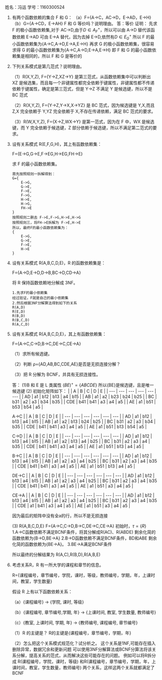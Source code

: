 姓名：冯运
学号：1160300524

1. 有两个函数依赖的集合 F 和 G：
   （a）F={A→C，AC→D，E→AD，E→H}
   （b）G={A→CD，E→AH}
   F 和 G 等价吗？说明理由。
   答：等价
   证明：
   先求 F 的极小函数依赖集,对于 AC->D,由于$D\in A_F^+$，所以可以由 A->D 替代该函数依赖
   E->AD 可由 E->A 替代，因为去掉 E->D,依然有$D\in E_G^+$
   所以 F 的最小函数依赖集为{A->C,A->D,E->A,E->H}
   再求 G 的极小函数依赖集，很容易求得 G 的最小函数依赖集为{A->C,A->D,E->A,E->H}
   即 F 和 G 的最小函数依赖集是相同的，所以 F 和 G 是等价的

2) 下列关系模式是第几范式？说明理由。

    （1）R(X,Y,Z), F={Y→Z,XZ→Y}
    是第三范式，从函数依赖集中可以判断出 XZ 是候选集，而且每一个非键属性都完全依赖于键属性，非键属性都不传递依赖于键属性，确定是第三范式，但是 Y->Z 不满足 Y 是候选键，所以不是 BC 范式

    （2）R(X,Y,Z), F={Y→Z,Y→X,X→YZ}
    是 BC 范式，因为候选键是 Y,X,而且 Z,X 完全依赖于 Y,YZ 完全依赖于 X,不存在传递依赖，满足 BC 范式的要求。

    （3）R(W,X,Y,Z), F={X→Z,WX→Y}
    是第一范式，因为在 F 中，WX 是候选键，而 Y 完全依赖于候选键，Z 部分依赖于候选键，所以不满足第二范式的要求。

3) 设有关系模式 R(E,F,G,H)，其上有函数依赖集：

    F={E→G,G→E,F→EG,H→EG,FH→E}

    求 F 的最小函数依赖集。

    ```
    首先按照规则一拆解得到：
    G={
        E->G,
        G->E,
        F->E,
        F->G,
        H->E,
        H->G,
        FH->E
    }
    按照规则二删去 F->E,F->G,H->E,H->G
    按照规则三，将FH->E拆解为 F->E,H->E
    所以，最终F的最小函数依赖集为：
    {
        E->G,
        G->E,
        F->E,
        H->E
    }
    ```

4) 设有关系模式 R(A,B,C,D,E)，R 的函数依赖集是：

    F={A→D,E→D,D→B,BC→D,CD→A}

    将 R 保持函数依赖地分解成 3NF。

    ```
    1.先求F的最小依赖集
    经过验证，F就是自己的最小依赖集
    2.然后根据3NF分解算法得到如下的关系
    R(A,D)
    R(E,D)
    R(B,D)
    R(B,C,D)
    R(A,C,D)
    ```

5.  设有关系模式 R{A,B,C,D,E}，其上有函数依赖集：

    F={A→C,C→D,B→C,DE→C,CE→A}

    （1）求所有候选键。

    （2）判断 ρ={AD,AB,BC,CDE,AE}是否是无损连接分解？

    （3）把 R 分解为 BCNF，并具有无损连接性。

    答：
    (1)B 和 E 是 L 类属性
    $(BE)^+=\{ ABCDE \}$
    所以{BE}是候选键，且是唯一候选键
    (2)
    初始化矩阵如下：
    |     | A   | B   | C   | D   | E   |
    | --- | --- | --- | --- | --- | --- |
    | AD  | a1  | b12 | b13 | a4  | b15 |
    | AB  | a1  | a2  | b23 | b24 | b25 |
    | BC  | b31 | a2  | a3  | b34 | b35 |
    | CDE | b41 | b41 | a3  | a4  | a5  |
    | AE  | a1  | b51 | b53 | b54 | a5  |

    A->C
    |     | A   | B   | C   | D   | E   |
    | --- | --- | --- | --- | --- | --- |
    | AD  | a1  | b12 | b13 | a4  | b15 |
    | AB  | a1  | a2  | b13 | b24 | b25 |
    | BC  | b31 | a2  | a3  | b34 | b35 |
    | CDE | b41 | b41 | a3  | a4  | a5  |
    | AE  | a1  | b51 | b13 | b54 | a5  |

    C->D
    |     | A   | B   | C   | D   | E   |
    | --- | --- | --- | --- | --- | --- |
    | AD  | a1  | b12 | b13 | a4  | b15 |
    | AB  | a1  | a2  | b13 | a4  | b25 |
    | BC  | b31 | a2  | a3  | a4  | b35 |
    | CDE | b41 | b41 | a3  | a4  | a5  |
    | AE  | a1  | b51 | b13 | a4  | a5  |

    B->C
    |     | A   | B   | C   | D   | E   |
    | --- | --- | --- | --- | --- | --- |
    | AD  | a1  | b12 | b13 | a4  | b15 |
    | AB  | a1  | a2  | a3  | a4  | b25 |
    | BC  | b31 | a2  | a3  | a4  | b35 |
    | CDE | b41 | b41 | a3  | a4  | a5  |
    | AE  | a1  | b51 | b13 | a4  | a5  |

    DE->C
    |     | A   | B   | C   | D   | E   |
    | --- | --- | --- | --- | --- | --- |
    | AD  | a1  | b12 | b13 | a4  | b15 |
    | AB  | a1  | a2  | a3  | a4  | b25 |
    | BC  | b31 | a2  | a3  | a4  | b35 |
    | CDE | b41 | b41 | a3  | a4  | a5  |
    | AE  | a1  | b51 | a3  | a4  | a5  |

    CE->A
    |     | A   | B   | C   | D   | E   |
    | --- | --- | --- | --- | --- | --- |
    | AD  | a1  | b12 | b13 | a4  | b15 |
    | AB  | a1  | a2  | a3  | a4  | b25 |
    | BC  | b31 | a2  | a3  | a4  | b35 |
    | CDE | a1  | b41 | a3  | a4  | a5  |
    | AE  | a1  | b51 | a3  | a4  | a5  |

    因为最后的矩阵中没有全a的行，所以不是无损连接

    (3)
    R{A,B,C,D,E}
    F={A→C,C→D,B→C,DE→C,CE→A}
    初始时，$\tau=\{R\}$
    1.A→C函数依赖不满足BCNF条件，将其分解成R(AC)、R(ABDE)
    剩余化简的函数依赖为{B→D,BE→A}
    2.B→D函数依赖不满足BCNF条件，BD和ABE
    剩余化简的函数依赖为{BE→A}。
    3.BE->A满足BCNF条件

    所以最终的分解结果为
    R(A,C),R(B,D),R(A,B,E)
    


6.  考虑关系R，R 有一所大学的课程和章节的信息。

    R={课程编号，章节编号，学院，课时，等级，教师编号，学期，年，上课时间，教室，学生数量}

    假设 R 上有以下函数依赖关系：

    （a）{课程编号} -> {学院, 课时, 等级}

    （b）{课程编号, 章节编号,学期, 年} -> {上课时间, 教室, 学生数量, 教师编号}

    （c）{教室, 上课时间, 学期, 年} -> {教师编号, 课程编号, 章节编号}

    （1）R 的主键是？
        R的主键是{课程编号，章节编号，学期，年}

    （2）怎么把这个关系模式规范化？试分析之。
        这个关系是1NF,可能存在插入删除异常，数据冗余和更新问题
        可以使用3NF分解算法或BCNF分算法将该关系分解，提高关系的范式，从而解决这些可能存在的问题。
        例如可以将R拆分成
        R(课程编号，学院，课时，等级)
        和R(课程编号，章节编号，学期，年，上课时间，教室，学生数量，教师编号)
        两个关系，这样这两个关系就都满足了BCNF
